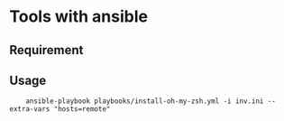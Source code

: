 # Tools with ansible

## Requirement

## Usage

```
    ansible-playbook playbooks/install-oh-my-zsh.yml -i inv.ini --extra-vars "hosts=remote"
```